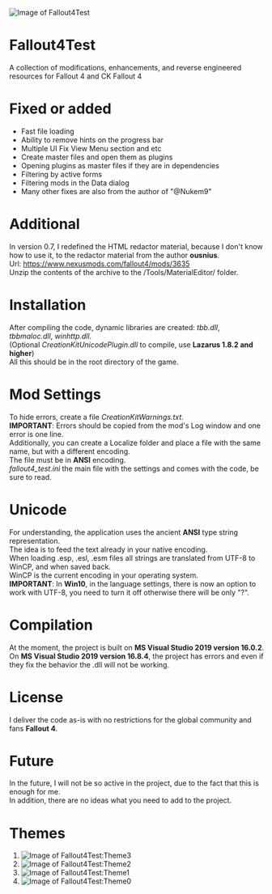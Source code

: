 ![Image of Fallout4Test](https://sun9-55.userapi.com/impg/JpgUBM7DP0LaBQAOhiYj6nzwV6MyVu-zFIlRqA/CrvDsSyYnxM.jpg?size=1280x640&quality=96&sign=924d36ca6257d72a5a0fce373f7cfe12&type=album)

# Fallout4Test
A collection of modifications, enhancements, and reverse engineered resources for Fallout 4 and CK Fallout 4

# Fixed or added
* Fast file loading
* Ability to remove hints on the progress bar
* Multiple UI Fix View Menu section and etc
* Create master files and open them as plugins
* Opening plugins as master files if they are in dependencies
* Filtering by active forms
* Filtering mods in the Data dialog
* Many other fixes are also from the author of "@Nukem9"

# Additional
In version 0.7, I redefined the HTML redactor material, because I don't know how to use it, to the redactor material from the author **ousnius**.  
Url: https://www.nexusmods.com/fallout4/mods/3635  
Unzip the contents of the archive to the <root game>/Tools/MaterialEditor/ folder.

# Installation
After compiling the code, dynamic libraries are created: *tbb.dll*, *tbbmaloc.dll*, *winhttp.dll*.  
(Optional *CreationKitUnicodePlugin.dll* to compile, use **Lazarus 1.8.2 and higher**)  
All this should be in the root directory of the game.

# Mod Settings
To hide errors, create a file *CreationKitWarnings.txt*.  
**IMPORTANT**: Errors should be copied from the mod's Log window and one error is one line.  
Additionally, you can create a Localize folder and place a file with the same name, but with a different encoding.  
The file must be in **ANSI** encoding.  
*fallout4_test.ini* the main file with the settings and comes with the code, be sure to read.

# Unicode
For understanding, the application uses the ancient **ANSI** type string representation.  
The idea is to feed the text already in your native encoding.  
When loading .esp, .esl, .esm files all strings are translated from UTF-8 to WinCP, and when saved back.  
WinCP is the current encoding in your operating system.  
**IMPORTANT**: In **Win10**, in the language settings, there is now an option to work with UTF-8, you need to turn it off otherwise there will be only "?".

# Compilation
At the moment, the project is built on **MS Visual Studio 2019 version 16.0.2**.  
On **MS Visual Studio 2019 version 16.8.4**, the project has errors and even if they fix the behavior the .dll will not be working.

# License
I deliver the code as-is with no restrictions for the global community and fans **Fallout 4**.

# Future
In the future, I will not be so active in the project, due to the fact that this is enough for me.  
In addition, there are no ideas what you need to add to the project.

# Themes
1. ![Image of Fallout4Test:Theme3](https://sun9-19.userapi.com/impg/UnLS-PwmQfTWh_GZOumqfkRXm4iFo8UAgoBdsw/w-e5kGGYvX0.jpg?size=1733x935&quality=96&sign=81f3b1c2914324ad62539c3db2c61b1c&type=album)
1. ![Image of Fallout4Test:Theme2](https://sun9-11.userapi.com/impg/bsb1HZf7RAyq9u4rxCOQEnCn1l6fOo2Q4kI7CA/azLXMrj73kk.jpg?size=1729x941&quality=96&sign=90130684760f8cc1c752b8803fde654c&type=album)
1. ![Image of Fallout4Test:Theme1](https://sun9-59.userapi.com/impg/UksWL5J6PGgvdHKLdJRn2lfrWc3DzYPmvzUD7w/9Z4EQfCPqkc.jpg?size=1731x939&quality=96&sign=cdf86044a58a33dcafeed097218b5ba5&type=album)
1. ![Image of Fallout4Test:Theme0](https://sun9-33.userapi.com/impg/AANr99EErU0DbPoFTN50PvkuoMPusd4NFFGCkQ/5U6H_5Jqlyc.jpg?size=1729x939&quality=96&sign=17d0e4623d85e0aca94b30e0ff8ddf63&type=album)